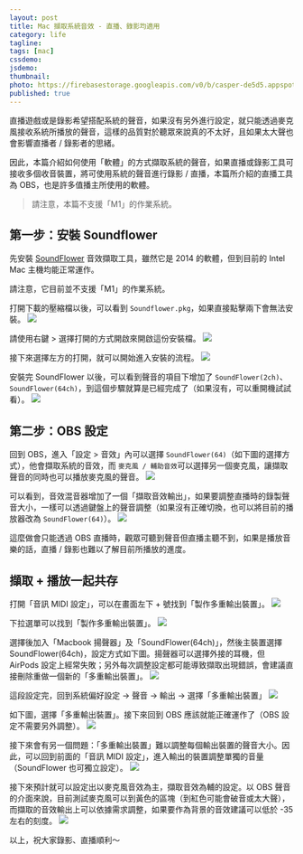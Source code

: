 ```yaml
---
layout: post
title: Mac 擷取系統音效 - 直播、錄影均適用
category: life
tagline:
tags: [mac]
cssdemo: 
jsdemo:
thumbnail:
photo: https://firebasestorage.googleapis.com/v0/b/casper-de5d5.appspot.com/o/images%2Fblog%2Fmac_sound.jpg?alt=media&token=67c79d98-633e-4f38-a09d-895d839ef5f9
published: true
---
```



直播遊戲或是錄影希望搭配系統的聲音，如果沒有另外進行設定，就只能透過麥克風接收系統所播放的聲音，這樣的品質對於聽眾來說真的不太好，且如果太大聲也會影響直播者 / 錄影者的思緒。

因此，本篇介紹如何使用「軟體」的方式擷取系統的聲音，如果直播或錄影工具可接收多個收音裝置，將可使用系統的聲音進行錄影 / 直播，本篇所介紹的直播工具為 OBS，也是許多值播主所使用的軟體。

> 請注意，本篇不支援「M1」的作業系統。

## 第一步：安裝 Soundflower
先安裝 [SoundFlower](https://github.com/mattingalls/Soundflower/releases) 音效擷取工具，雖然它是 2014 的軟體，但到目前的 Intel Mac 主機均能正常運作。

請注意，它目前並不支援「M1」的作業系統。

打開下載的壓縮檔以後，可以看到 `Soundflower.pkg`，如果直接點擊兩下會無法安裝。
![](https://firebasestorage.googleapis.com/v0/b/casper-de5d5.appspot.com/o/images%2Fblog%2FCE129C6F-51DC-41FE-B0D8-243DF0AB7DB3.png?alt=media&token=49c8cee3-c5e5-4be0-b768-eb5751a2549c)

請使用右鍵 > 選擇打開的方式開啟來開啟這份安裝檔。
![](https://firebasestorage.googleapis.com/v0/b/casper-de5d5.appspot.com/o/images%2Fblog%2F2564702B-BCA0-4093-8D84-8433BD361B3B.png?alt=media&token=c417ff60-476d-4771-99b4-344f6d201e81)

接下來選擇左方的打開，就可以開始進入安裝的流程。
![](https://firebasestorage.googleapis.com/v0/b/casper-de5d5.appspot.com/o/images%2Fblog%2F9318C0AA-6D02-45F0-91C6-70D105C9C7B3.png?alt=media&token=8526644e-5ac4-43d7-9229-19b0db9b9172)


安裝完 SoundFlower 以後，可以看到聲音的項目下增加了 `SoundFlower(2ch)`、`SoundFlower(64ch)`，到這個步驟就算是已經完成了（如果沒有，可以重開機試試看）。
![](https://firebasestorage.googleapis.com/v0/b/casper-de5d5.appspot.com/o/images%2Fblog%2F9038CB03-975B-4843-8DB1-1970434E02C8.png?alt=media&token=60eb2a78-49f3-4816-8e1c-ec99b9a5b73c)


## 第二步：OBS 設定

回到 OBS，進入「設定 > 音效」內可以選擇 `SoundFlower(64)`（如下圖的選擇方式），他會擷取系統的音效，而 `麥克風 / 輔助音效`可以選擇另一個麥克風，讓擷取聲音的同時也可以播放麥克風的聲音。
![](https://firebasestorage.googleapis.com/v0/b/casper-de5d5.appspot.com/o/images%2Fblog%2F8793EE69-6B16-4B87-9B37-D52294FF27DB.png?alt=media&token=cd1c4dcc-572b-45d3-835f-afef1d9cc06e)

可以看到，音效混音器增加了一個「擷取音效輸出」，如果要調整直播時的錄製聲音大小，一樣可以透過鍵盤上的聲音調整（如果沒有正確切換，也可以將目前的播放器改為 `SoundFlower(64)`）。
![](https://firebasestorage.googleapis.com/v0/b/casper-de5d5.appspot.com/o/images%2Fblog%2F4438447A-1C26-40CA-8EC4-7E02CE281970.png?alt=media&token=e3e33c9a-387e-435e-8f82-6ac350c061e0)

這麼做會只能透過 OBS 直播時，觀眾可聽到聲音但直播主聽不到，如果是播放音樂的話，直播 / 錄影也難以了解目前所播放的進度。

## 擷取 + 播放一起共存
打開「音訊 MIDI 設定」，可以在畫面左下 + 號找到「製作多重輸出裝置」。
![](https://firebasestorage.googleapis.com/v0/b/casper-de5d5.appspot.com/o/images%2Fblog%2F%E8%B2%BC%E4%B8%8A%E7%9A%84%E5%BD%B1%E5%83%8F_2021_6_13_%E4%B8%8A%E5%8D%8811_10.png?alt=media&token=2150f29e-4a43-4925-9742-68f436068c41)

下拉選單可以找到「製作多重輸出裝置」。
![](https://firebasestorage.googleapis.com/v0/b/casper-de5d5.appspot.com/o/images%2Fblog%2F85C9E2B3-3D8A-483F-90CE-7EFC46B405A1.png?alt=media&token=59d5d8e3-aa0f-497d-b98a-6967223af129)

選擇後加入「Macbook 揚聲器」及「SoundFlower(64ch)」，然後主裝置選擇 SoundFlower(64ch)，設定方式如下圖。揚聲器可以選擇外接的耳機，但 AirPods 設定上經常失敗；另外每次調整設定都可能導致擷取出現錯誤，會建議直接刪除重做一個新的「多重輸出裝置」。
![](https://firebasestorage.googleapis.com/v0/b/casper-de5d5.appspot.com/o/images%2Fblog%2F0CA07636-2347-47D9-BC4E-1B27A9B0C2B9.png?alt=media&token=57e67a9e-6f56-4c4f-bfe8-1e4a9acc08e5)

這段設定完，回到系統偏好設定 -> 聲音 -> 輸出 -> 選擇「多重輸出裝置」
![](https://firebasestorage.googleapis.com/v0/b/casper-de5d5.appspot.com/o/images%2Fblog%2F%E8%B2%BC%E4%B8%8A%E7%9A%84%E5%BD%B1%E5%83%8F_2021_6_13_%E4%B8%8A%E5%8D%8811_13.png?alt=media&token=25e12f80-c40d-4594-9782-1857430b9b60)

如下圖，選擇「多重輸出裝置」。接下來回到 OBS 應該就能正確運作了（OBS 設定不需要另外調整）。
![](https://firebasestorage.googleapis.com/v0/b/casper-de5d5.appspot.com/o/images%2Fblog%2FBCC7D952-17D0-4207-BFDF-3951C90075B3.png?alt=media&token=93d58267-33cd-4b7c-bfdc-c764671575d1)

接下來會有另一個問題：「多重輸出裝置」難以調整每個輸出裝置的聲音大小。因此，可以回到前面的「音訊 MIDI 設定」，進入輸出的裝置調整單獨的音量（SoundFlower 也可獨立設定）。
![](https://firebasestorage.googleapis.com/v0/b/casper-de5d5.appspot.com/o/images%2Fblog%2FF5B2D4E6-51AE-45E2-86D0-04D664700454.png?alt=media&token=5796cf10-805f-44c6-a263-667bb149c5f9)

接下來預計就可以設定出以麥克風音效為主，擷取音效為輔的設定。以 OBS 聲音的介面來說，目前測試麥克風可以到黃色的區塊（到紅色可能會破音或太大聲），而擷取的音效輸出上可以依據需求調整，如果要作為背景的音效建議可以低於 -35 左右的刻度。
![](https://firebasestorage.googleapis.com/v0/b/casper-de5d5.appspot.com/o/images%2Fblog%2FA453DFC5-8ADF-4498-841B-0E0C8941F568.png?alt=media&token=08990ff2-b552-415e-9e5d-4e1dfe511a53)

以上，祝大家錄影、直播順利～
